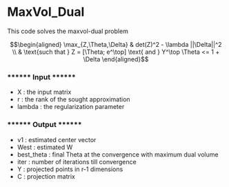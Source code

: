 # MaxVol_Dual
 
This code solves the maxvol-dual problem

```math
\begin{aligned} \max_{Z,\Theta,\Delta} & det(Z)^2 - \lambda ||\Delta||^2 \\
& \text{such that } Z = [\Theta; e^\top] \text{ and } Y^\top \Theta <= 1 + \Delta 
\end{aligned}
```
      

                 
### ****** Input ******
- X      :  the input matrix
- r      :  the rank of the sought approximation
- lambda :  the regularization parameter

  
### ****** Output ******
- v1          :    estimated center vector
- West        :    estimated W
- best_theta  :    final Theta at the convergence with maximum dual volume
- iter        :    number of iterations till convergence
- Y           :    projected points in r-1 dimensions
- C           :    projection matrix
